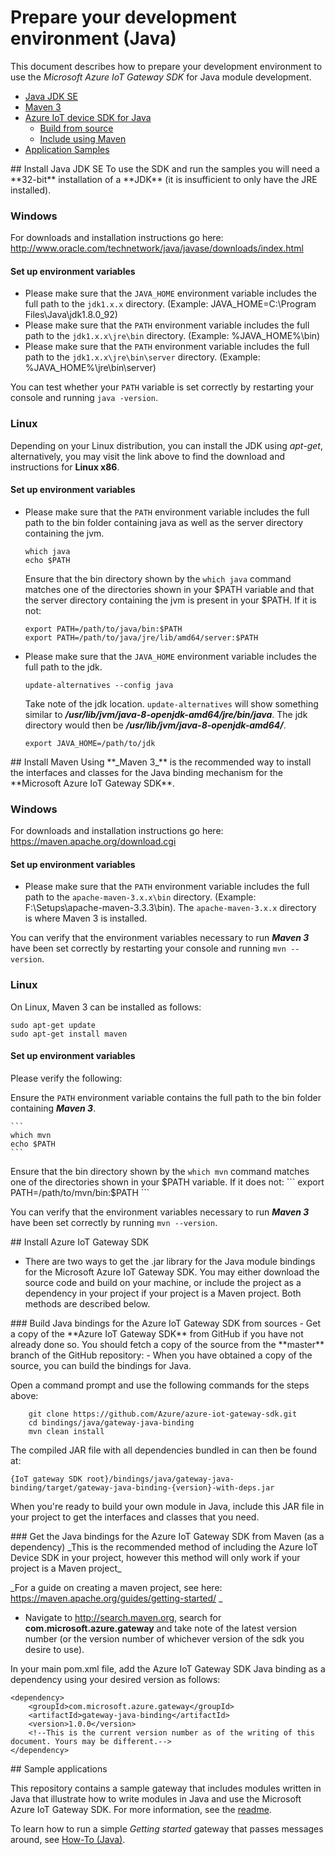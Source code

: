 # Prepare your development environment (Java)

This document describes how to prepare your development environment to use the *Microsoft Azure IoT Gateway SDK* for Java module development.

- [Java JDK SE](#installjava)
- [Maven 3](#installmaven)
- [Azure IoT device SDK for Java](#installgw)
	- [Build from source](#installgwsource)
	- [Include using Maven](#installgwmaven)
- [Application Samples](#samplecode)

<a name="installjava"/>
## Install Java JDK SE
To use the SDK and run the samples you will need a **32-bit** installation of a **JDK** (it is insufficient to only have the JRE installed).

### Windows
For downloads and installation instructions go here: http://www.oracle.com/technetwork/java/javase/downloads/index.html

#### Set up environment variables
- Please make sure that the `JAVA_HOME` environment variable includes the full path to the `jdk1.x.x` directory. (Example: JAVA_HOME=C:\\Program Files\\Java\\jdk1.8.0_92)
- Please make sure that the `PATH` environment variable includes the full path to the `jdk1.x.x\jre\bin` directory. (Example: %JAVA_HOME%\\bin)
- Please make sure that the `PATH` environment variable includes the full path to the `jdk1.x.x\jre\bin\server` directory. (Example: %JAVA_HOME%\\jre\\bin\\server)

You can test whether your `PATH` variable is set correctly by restarting your console and running `java -version`.

### Linux
Depending on your Linux distribution, you can install the JDK using *apt-get*, alternatively, you may visit the link above to find the download and instructions for **Linux x86**.

#### Set up environment variables
- Please make sure that the `PATH` environment variable includes the full path to the bin folder containing java as well as the server directory containing the jvm.

	```
	which java
	echo $PATH
	```
	Ensure that the bin directory shown by the ```which java``` command matches one of the directories shown in your $PATH variable and that the server directory containing the jvm is present in your $PATH.
	If it is not:
	```
	export PATH=/path/to/java/bin:$PATH
    export PATH=/path/to/java/jre/lib/amd64/server:$PATH
	```

- Please make sure that the `JAVA_HOME` environment variable includes the full path to the jdk.

	```
	update-alternatives --config java
	```
	Take note of the jdk location. ```update-alternatives``` will show something similar to ***/usr/lib/jvm/java-8-openjdk-amd64/jre/bin/java***. The jdk directory would then be ***/usr/lib/jvm/java-8-openjdk-amd64/***.

	```
	export JAVA_HOME=/path/to/jdk
	```


<a name="installmaven"/>
## Install Maven
Using **_Maven 3_** is the recommended way to install the interfaces and classes for the Java binding mechanism for the **Microsoft Azure IoT Gateway SDK**.

### Windows
For downloads and installation instructions go here: https://maven.apache.org/download.cgi

#### Set up environment variables
- Please make sure that the `PATH` environment variable includes the full path to the `apache-maven-3.x.x\bin` directory. (Example: F:\\Setups\\apache-maven-3.3.3\\bin). The `apache-maven-3.x.x` directory is where Maven 3 is installed.

You can verify that the environment variables necessary to run **_Maven 3_** have been set correctly by restarting your console and running `mvn --version`.

### Linux
On Linux, Maven 3 can be installed as follows:

```
sudo apt-get update
sudo apt-get install maven
```

#### Set up environment variables

Please verify the following:

Ensure the `PATH` environment variable contains the full path to the bin folder containing **_Maven 3_**.

	```
	which mvn
	echo $PATH
	```
Ensure that the bin directory shown by the ```which mvn``` command matches one of the directories shown in your $PATH variable.
	If it does not:
	```
	export PATH=/path/to/mvn/bin:$PATH
	```

You can verify that the environment variables necessary to run **_Maven 3_** have been set correctly by running `mvn --version`.

<a name="installgw"/>
## Install Azure IoT Gateway SDK

- There are two ways to get the .jar library for the Java module bindings for the Microsoft Azure IoT Gateway SDK. You may either download the source code and build on your machine, or include the project as a dependency in your project if your project is a Maven project. Both methods are described below.

<a name="installgwsource">
### Build Java bindings for the Azure IoT Gateway SDK from sources
- Get a copy of the **Azure IoT Gateway SDK** from GitHub if you have not already done so. You should fetch a copy of the source from the **master** branch of the GitHub repository: <https://github.com/Azure/azure-iot-gateway-sdk>
- When you have obtained a copy of the source, you can build the bindings for Java.

Open a command prompt and use the following commands for the steps above:

```
	git clone https://github.com/Azure/azure-iot-gateway-sdk.git
	cd bindings/java/gateway-java-binding
	mvn clean install
```

The compiled JAR file with all dependencies bundled in can then be found at:

```
{IoT gateway SDK root}/bindings/java/gateway-java-binding/target/gateway-java-binding-{version}-with-deps.jar
```

When you're ready to build your own module in Java, include this JAR file in your project to get the interfaces and classes that you need.

<a name="installgwmaven">
### Get the Java bindings for the Azure IoT Gateway SDK from Maven (as a dependency)
_This is the recommended method of including the Azure IoT Device SDK in your project, however this method will only work if your project is a Maven project_

_For a guide on creating a maven project, see here: https://maven.apache.org/guides/getting-started/ _

- Navigate to http://search.maven.org, search for **com.microsoft.azure.gateway** and take note of the latest version number (or the version number of whichever version of the sdk you desire to use).

In your main pom.xml file, add the Azure IoT Gateway SDK Java binding as a dependency using your desired version as follows:
```
<dependency>
    <groupId>com.microsoft.azure.gateway</groupId>
    <artifactId>gateway-java-binding</artifactId>
    <version>1.0.0</version>
	<!--This is the current version number as of the writing of this document. Yours may be different.-->
</dependency>
```

<a name="samplecode">
## Sample applications

This repository contains a sample gateway that includes modules written in Java that illustrate how to write modules in Java and use the Microsoft Azure IoT Gateway SDK. For more information, see the [readme][readme].

To learn how to run a simple *Getting started* gateway that passes messages around, see [How-To (Java)][lnk-getstarted].

[readme]: ../README.md
[lnk-getstarted]: java_how_to.md
